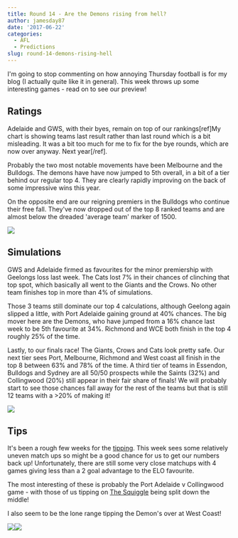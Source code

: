 ```yaml
---
title: Round 14 - Are the Demons rising from hell?
author: jamesday87
date: '2017-06-22'
categories:
  - AFL
  - Predictions
slug: round-14-demons-rising-hell
---
```


I'm going to stop commenting on how annoying Thursday football is for my blog (I actually quite like it in general). This week throws up some interesting games - read on to see our preview!

<!-- more -->

## Ratings

Adelaide and GWS, with their byes, remain on top of our rankings[ref]My chart is showing teams last result rather than last round which is a bit misleading. It was a bit too much for me to fix for the bye rounds, which are now over anyway. Next year[/ref].

Probably the two most notable movements have been Melbourne and the Bulldogs. The demons have have now jumped to 5th overall, in a bit of a tier behind our regular top 4. They are clearly rapidly improving on the back of some impressive wins this year.

On the opposite end are our reigning premiers in the Bulldogs who continue their free fall. They've now dropped out of the top 8 ranked teams and are almost below the dreaded 'average team' marker of 1500.

![](http://plussixoneblog.com/wp-content/uploads/2017/06/ratings_plot-1-4.png)

## Simulations

GWS and Adelaide firmed as favourites for the minor premiership with Geelongs loss last week. The Cats lost 7% in their chances of clinching that top spot, which basically all went to the Giants and the Crows. No other team finishes top in more than 4% of simulations.

Those 3 teams still dominate our top 4 calculations, although Geelong again slipped a little, with Port Adelaide gaining ground at 40% chances. The big mover here are the Demons, who have jumped from a 16% chance last week to be 5th favourite at 34%. Richmond and WCE both finish in the top 4 roughly 25% of the time.

Lastly, to our finals race! The Giants, Crows and Cats look pretty safe. Our next tier sees Port, Melbourne, Richmond and West coast all finish in the top 8 between 63% and 78% of the time. A third tier of teams in Essendon, Bulldogs and Sydney are all 50/50 prospects while the Saints (32%) and Collingwood (20%) still appear in their fair share of finals! We will probably start to see those chances fall away for the rest of the teams but that is still 12 teams with a >20% of making it!

![](http://plussixoneblog.com/wp-content/uploads/2017/03/simSeas-13-1024x919.png)

## Tips

It's been a rough few weeks for the [tipping](http://plussixoneblog.com/current-elo-tipping-performance/). This week sees some relatively uneven match ups so might be a good chance for us to get our numbers back up! Unfortunately, there are still some very close matchups with 4 games giving less than a 2 goal advantage to the ELO favourite.

The most interesting of these is probably the Port Adelaide v Collingwood game - with those of us tipping on [The Squiggle](http://squiggle.com.au) being split down the middle!

I also seem to be the lone range tipping the Demon's over at West Coast!

[](http://plussixoneblog.com/wp-content/uploads/2017/03/afl_m_pred-17.png)![](http://plussixoneblog.com/wp-content/uploads/2017/03/afl_m_pred-18-1024x181.png)![](http://plussixoneblog.com/wp-content/uploads/2017/06/unnamed-chunk-1-1-2.png)[
](http://plussixoneblog.com/wp-content/uploads/2017/03/afl_m_pred-17.png)
